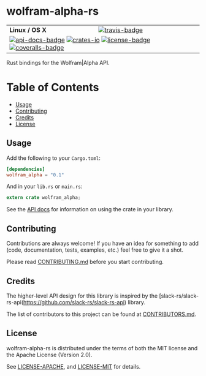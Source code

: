 # wolfram-alpha-rs

<table>
    <tr>
        <td><strong>Linux / OS X</strong></td>
        <td><a href="https://travis-ci.org/indiv0/wolfram-alpha-rs" title="Travis Build Status"><img src="https://travis-ci.org/indiv0/wolfram-alpha-rs.svg?branch=master" alt="travis-badge"></img></a></td>
    </tr>
    <tr>
        <td colspan="2">
            <a href="https://indiv0.github.io/wolfram-alpha-rs/wolfram_alpha" title="API Docs"><img src="https://img.shields.io/badge/API-docs-blue.svg" alt="api-docs-badge"></img></a>
            <a href="https://crates.io/crates/wolfram_alpha" title="Crates.io"><img src="https://img.shields.io/crates/v/wolfram_alpha.svg" alt="crates-io"></img></a>
            <a href="#License" title="License: MIT/Apache-2.0"><img src="https://img.shields.io/crates/l/wolfram_alpha.svg" alt="license-badge"></img></a>
            <a href="https://coveralls.io/github/indiv0/wolfram-alpha-rs?branch=master" title="Coverage Status"><img src="https://coveralls.io/repos/github/indiv0/wolfram-alpha-rs/badge.svg?branch=master" alt="coveralls-badge"></img></a>
        </td>
    </tr>
</table>

Rust bindings for the Wolfram|Alpha API.

# Table of Contents

* [Usage](#usage)
* [Contributing](#contributing)
* [Credits](#credits)
* [License](#license)

## Usage

Add the following to your `Cargo.toml`:

```toml
[dependencies]
wolfram_alpha = "0.1"
```

And in your `lib.rs` or `main.rs`:

```rust
extern crate wolfram_alpha;
```

See the [API docs][api-docs] for information on using the crate in your library.

## Contributing

Contributions are always welcome!
If you have an idea for something to add (code, documentation, tests, examples,
etc.) feel free to give it a shot.

Please read [CONTRIBUTING.md][contributing] before you start contributing.

## Credits

The higher-level API design for this library is inspired by the
[slack-rs/slack-rs-api(https://github.com/slack-rs/slack-rs-api) library.

The list of contributors to this project can be found at
[CONTRIBUTORS.md][contributors].

## License

wolfram-alpha-rs is distributed under the terms of both the MIT license and the
Apache License (Version 2.0).

See [LICENSE-APACHE][license-apache], and [LICENSE-MIT][license-mit] for details.

[api-docs]: https://indiv0.github.io/wolfram-alpha-rs/wolfram_alpha
[contributing]: https://github.com/indiv0/wolfram-alpha-rs/blob/master/CONTRIBUTING.md "Contribution Guide"
[contributors]: https://github.com/indiv0/wolfram-alpha-rs/blob/master/CONTRIBUTORS.md "List of Contributors"
[license-apache]: https://github.com/indiv0/wolfram-alpha-rs/blob/master/LICENSE-APACHE "Apache-2.0 License"
[license-mit]: https://github.com/indiv0/wolfram-alpha-rs/blob/master/LICENSE-MIT "MIT License"
